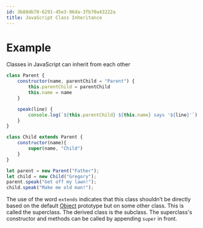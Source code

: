 ```yaml
---
id: 3b88db70-6291-45e3-96da-3fb70a43222a
title: JavaScript Class Inheritance
---
```


# Example

Classes in JavaScript can inherit from each other

``` javascript
class Parent {
    constructor(name, parentChild = "Parent") {
        this.parentChild = parentChild
        this.name = name
    }

    speak(line) {
        console.log(`${this.parentChild} ${this.name} says '${line}'`)
    }
}

class Child extends Parent {
    constructor(name){
        super(name, "Child")
    }
}

let parent = new Parent("Father");
let child = new Child("Gregory");
parent.speak("Get off my lawn!");
child.speak("Make me old man!");
```

The use of the word `extends` indicates that this class shouldn’t be
directly based on the default [Object](20200826201605-objects) prototype
but on some other class. This is called the superclass. The derived
class is the subclass. The superclass's constructor and methods can be
called by appending `super` in front.

